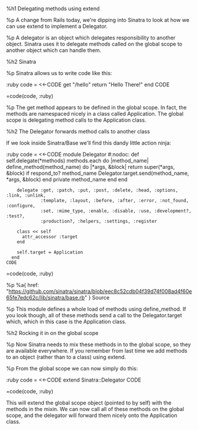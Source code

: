 %h1 Delegating methods using extend
  
  %p A change from Rails today, we're dipping into Sinatra to look at how we can use extend to implement a Delegator.
  
  %p A delegator is an object which delegates responsibility to another object. Sinatra uses it to delegate methods called on the global scope to another object which can handle them.
  
  %h2 Sinatra
  
  %p Sinatra allows us to write code like this:
  
  :ruby
    code = <<-CODE
      get "/hello"
        return "Hello There!"
      end
    CODE
  
  =code(code, :ruby)
  
  %p The get method appears to be defined in the global scope. In fact, the methods are namespaced nicely in a class called Application. The global scope is delegating method calls to the Application class.
  
  %h2 The Delegator forwards method calls to another class
  
  If we look inside Sinatra/Base we'll find this dandy little action ninja:
  
  :ruby
    code = <<-CODE
      module Delegator #:nodoc:
        def self.delegate(*methods)
          methods.each do |method_name|
            define_method(method_name) do |*args, &block|
              return super(*args, &block) if respond_to? method_name
              Delegator.target.send(method_name, *args, &block)
            end
            private method_name
          end
        end
  
        delegate :get, :patch, :put, :post, :delete, :head, :options, :link, :unlink,
                 :template, :layout, :before, :after, :error, :not_found, :configure,
                 :set, :mime_type, :enable, :disable, :use, :development?, :test?,
                 :production?, :helpers, :settings, :register
  
        class << self
          attr_accessor :target
        end
  
        self.target = Application
      end
    CODE
  
  =code(code, :ruby)
  
  %p
    %a{ href: "https://github.com/sinatra/sinatra/blob/eec8c52cdb04f39d74f008ad4f60e65fe7edc62c/lib/sinatra/base.rb" } Source
  
  %p This module defines a whole load of methods using define_method. If you look though, all of these methods send a call to the Delegator.target which, which in this case is the Application class.
  
  %h2 Rocking it in on the global scope
  
  %p Now Sinatra needs to mix these methods in to the global scope, so they are available everywhere. If you remember from last time we add methods to an object (rather than to a class) using extend.
  
  %p From the global scope we can now simply do this:
  
  :ruby
    code = <<-CODE
      extend Sinatra::Delegator
    CODE
  
  =code(code, :ruby)
  
  This will extend the global scope object (pointed to by self) with the methods in the mixin. We can now call all of these methods on the global scope, and the delegator will forward them nicely onto the Application class.
  